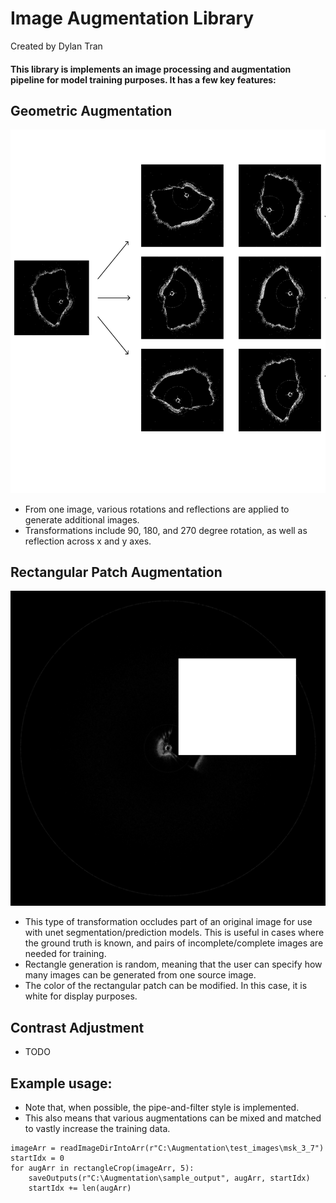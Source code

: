 # Image Augmentation Library #
Created by Dylan Tran


#### This library is implements an image processing and augmentation pipeline for model training purposes. It has a few key features: ####

## Geometric Augmentation ## 
![Geometric Augmentation](./readme_assets/Image%20Processing%20Pipeline.png "Geometric Augmentation")

- From one image, various rotations and reflections are applied to generate additional images.
- Transformations include 90, 180, and 270 degree rotation, as well as reflection across x and y axes.


## Rectangular Patch Augmentation ##
![Rectangular Augmentation](./readme_assets/RectangleAug.png "Rectangular Augmentation")

- This type of transformation occludes part of an original image for use with unet segmentation/prediction models. This is useful in cases where the ground truth is known, and pairs of incomplete/complete images are needed for training.
- Rectangle generation is random, meaning that the user can specify how many images can be generated from one source image.
- The color of the rectangular patch can be modified. In this case, it is white for display purposes.


## Contrast Adjustment ## 

- TODO



## Example usage: ##

- Note that, when possible, the pipe-and-filter style is implemented.
- This also means that various augmentations can be mixed and matched to vastly increase the training data.

```
imageArr = readImageDirIntoArr(r"C:\Augmentation\test_images\msk_3_7")
startIdx = 0
for augArr in rectangleCrop(imageArr, 5):
    saveOutputs(r"C:\Augmentation\sample_output", augArr, startIdx)
    startIdx += len(augArr)

```